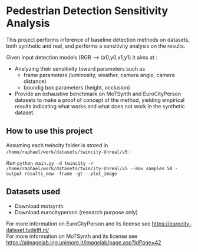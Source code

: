 
# Pedestrian Detection Sensitivity Analysis

This project performs inference of baseline detection methods on datasets, both synthetic and real, and performs a sensitivity analysis on the results.

Given input detection models (RGB --> (x0,y0,x1,y1) it aims at :
- Analyzing their sensitivity toward parameters such as 
  - frame parameters (luminosity, weather, camera angle, camera distance)
  - boundig box parameters (height, occlusion)
- Provide an exhaustive benchmark on MoTSynth and EuroCityPerson datasets to make a proof of concept of the method, yielding empirical results indicating what works and what does not work in the synthetic dataset.

## How to use this project

Assuming each twincity folder is stored in `/home/raphael/work/datasets/twincity-Unreal/v5` :


Run `python main.py -d twincity -r /home/raphael/work/datasets/twincity-Unreal/v5 --max_samples 50 -output results_new -frame -gt --plot_image`


## Datasets used 

- Download motsynth
- Download eurocityperson (research purpose only) 

For more information on EuroCityPerson and its license see https://eurocity-dataset.tudelft.nl/  
For more information on MoTSynth and its license see https://aimagelab.ing.unimore.it/imagelab/page.asp?IdPage=42  


